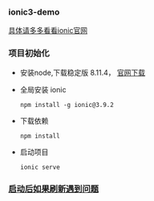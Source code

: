 ### ionic3-demo
 [具体请多多看看ionic官网](https://ionicframework.com/docs)
### 项目初始化
 - 安装node,下载稳定版 8.11.4， [官网下载](https://nodejs.org/zh-cn/)
 
 - 全局安装 ionic 

     `
       npm install -g ionic@3.9.2
    `
- 下载依赖

   `
    npm install
   `
- 启动项目
   
   `
    ionic serve
   `
### [启动后如果刷新遇到问题](https://www.jianshu.com/p/78272e8caea9)